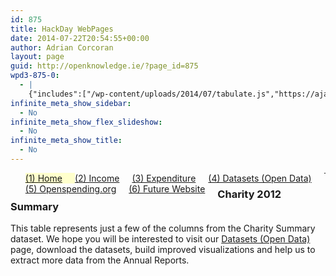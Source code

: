 ```yaml
---
id: 875
title: HackDay WebPages
date: 2014-07-22T20:54:55+00:00
author: Adrian Corcoran
layout: page
guid: http://openknowledge.ie/?page_id=875
wpd3-875-0:
  - |
    {"includes":["/wp-content/uploads/2014/07/tabulate.js","https://ajax.googleapis.com/ajax/libs/jquery/1.11.0/jquery.min.js","/wp-content/uploads/2014/07/jquery.tablesorter.min_.js","/wp-content/uploads/2014/08/jquery.formatCurrency-1.4.0.min_.js"],"code":"\tvar mydata; // store data globally\r\n\t\r\n\t//-----------------------------------------------------------\r\n\t// 1. Load external data and format into hierarchy\r\n\t// 1.1 load external data\r\n\td3.tsv(\"/wp-content/uploads/2014/08/ds01_charity_2012_summary.tsv\", function(error, data3) {\r\n\t\tdata3.forEach(function(d) {\r\n\t      d.CharityRegNo = parseInt(d.CharityRegNo);\r\n\t      d.TotalExp = parseFloat(d.TotalExp);\r\n\t      d.Pct_Charity = parseFloat(d.Pct_Charity);\r\n\t\t});\r\n\t\t\t\t\t\r\n\t\tmydata = data3.filter(function(d) { return 1 == 1; });\r\n//\t\talert(JSON.stringify(mydata.filter(function(d) { return 1 == 1 ; })));\r\n\t\t\t\r\n\t\tvar cols = [\"CHY\",\"Charity\",\"Website\",\"B_Expended\",\"ExpBarChart\",\"Cause\",\"Pct_B2\",\r\n\t\t    \"A1a_Voluntary\",\"2012_Rpt\",\"CRO\",\"OpenCorporates\"]; // build array of column\r\n\t\t$(tabulate(mydata.filter(function(d) { return 1 == 1; }),cols ,\"#tbl\"));\t//build table\r\n\t\t\r\n\t\t// build anchor element for title\r\n\t\t$('#tbl table tbody').children('tr').each(function() {\r\n\t\t\tvar a = $(this).children('td:nth-child(2)').html();\r\n\t\t\tvar h = $(this).children('td:nth-child(3)').html();\r\n\t\t\tvar s = \"<a target=\\\"_blank\\\" href=\\\"\"+h+\"\\\">\"+a+\"</a>\";\r\n//\t\t\talert(h);\r\n\t\t\tif ( h != '' ) { $(this).children('td:nth-child(2)').html(s); }\r\n\t\t});\r\n\t\t\r\n\t\t// build anchor element for opencorporates\r\n\t\t$('#tbl table tbody').children('tr').each(function() {\r\n\t\t\tvar a = $(this).children('td:nth-child(10)').html();\r\n\t\t\tvar h = $(this).children('td:nth-child(11)').html();\r\n\t\t\tvar s = \"<a target=\\\"_blank\\\" href=\\\"\"+h+\"\\\">\"+a+\"</a>\";\r\n//\t\t\talert(h);\r\n\t\t\tif ( h != '' ) { $(this).children('td:nth-child(10)').html(s); }\r\n\t\t});\r\n\t\t\r\n\t\t\t\t// build anchor element for 2012 report\r\n\t\t$('#tbl table tbody').children('tr').each(function() {\r\n//\t\t\tvar a = $(this).children('td:nth-child(9)').html();\r\n\t\t\tvar h = $(this).children('td:nth-child(9)').html();\r\n\t\t\tvar s = \"<a target=\\\"_blank\\\" href=\\\"\"+h+\"\\\">\"+\"2012 Rpt.\"+\"</a>\";\r\n//\t\t\talert(h);\r\n\t\t\tif ( h != '' ) { $(this).children('td:nth-child(9)').html(s); }\r\n\t\t});\r\n\t\t\r\n\t    // Format Currency\r\n\t\t$('#tbl table tbody').children('tr').each(function() {\r\n\t\t    $(this).children('td:nth-child(4)').formatCurrency({symbol:'€',roundToDecimalPlace:-1});\r\n\t\t    $(this).children('td:nth-child(8)').formatCurrency({symbol:'€',roundToDecimalPlace:-1});\r\n//\t\t    $(this).children('td:nth-child(10)').formatCurrency({symbol:'€',roundToDecimalPlace:-1});\r\n\t\t    $(this).children('td:nth-child(4)').css('text-align','right');\r\n\t\t    $(this).children('td:nth-child(8)').css('text-align','right');\r\n//\t\t    $(this).children('td:nth-child(10)').css('text-align','right');\r\n\t\t});\r\n\t\t\r\n\t    // Format Percentage\r\n\t\t$('#tbl table tbody').children('tr').each(function() {\r\n\t\t    $(this).children('td:nth-child(7)').append(' %');$(this).children('td:nth-child(7)').css('text-align','right');\r\n//\t\t    $(this).children('td:nth-child(7)').append(' %');$(this).children('td:nth-child(7)').css('text-align','right');\r\n//\t\t    $(this).children('td:nth-child(8)').append(' %');$(this).children('td:nth-child(8)').css('text-align','right');\r\n\t\t});\r\n\r\n        // rename columns\t\t\r\n        $('#tbl table thead tr').find('th:nth-child(7)').text('Pct_B2_Charity');\r\n\r\n        // hide columns\r\n        $('#tbl table thead th:nth-child(3)').hide();$('#tbl table tbody td:nth-child(3)').hide();\r\n        $('#tbl table thead th:nth-child(11)').hide();$('#tbl table tbody td:nth-child(11)').hide();\r\n        $(\"#tbl table\").tablesorter();  // sort table\r\n  });"}
infinite_meta_show_sidebar:
  - No
infinite_meta_show_flex_slideshow:
  - No
infinite_meta_show_title:
  - No
---
```

<ul id="menu">
  <li style="float: left; display: inline; padding-right: 20px; background-color: #ffffcc;">
    <a href="chy-04">(1) Home</a>
  </li>
  <li style="float: left; display: inline; padding-right: 20px;">
    <a href="chy-12-2">(2) Income</a>
  </li>
  <li style="float: left; display: inline; padding-right: 20px;">
    <a href="chy-15">(3) Expenditure</a>
  </li>
  <li style="float: left; display: inline; padding-right: 20px;">
    <a href="chy-10-datasets">(4) Datasets (Open Data)</a>
  </li>
  <li style="float: left; display: inline; padding-right: 20px;">
    <a href="http://www.openspending.org">(5) Openspending.org</a>
  </li>
  <li style="float: left; display: inline; padding-right: 20px;">
    <a href="chy-12">(6) Future Website</a>
  </li>
</ul>

* * *

### Charity 2012 Summary

This table represents just a few of the columns from the Charity Summary dataset. We hope you will be interested to visit our [Datasets (Open Data)](/chy-10-datasets/) page, download the datasets, build improved visualizations and help us to extract more data from the Annual Reports.

<div id="tbl">
</div>


  

  

  


<div class="wpd3-875-0">
</div>
